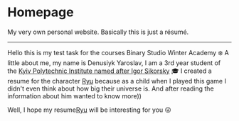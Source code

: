 # Homepage
My very own personal website. Basically this is just a résumé.

---
Hello this is my test task for the courses Binary Studio Winter Academy :snowflake:
A little about me, my name is Denusiyk Yaroslav, I am a 3rd year student of the  [Kyiv Polytechnic Institute named after Igor Sikorsky](https://kpi.ua/ "Link to website") :mortar_board:
I created a resume for the character [Ryu](https://streetfighter.fandom.com/ru/wiki/%D0%A0%D1%8E "Link to website") because as a child when I played this game I didn't even think about how big their universe is. And after reading the information about him wanted to know more))


Well, I hope my resume[Ryu]( https://littleproger.github.io/homepage/  "Link to resume Ryu") will be interesting for you :stuck_out_tongue_winking_eye:

